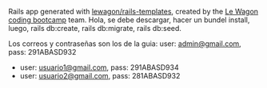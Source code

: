 Rails app generated with [lewagon/rails-templates](https://github.com/lewagon/rails-templates), created by the [Le Wagon coding bootcamp](https://www.lewagon.com) team.
Hola, se debe descargar, hacer un bundel install, luego, rails db:create, rails db:migrate, rails db:seed.

Los correos y contraseñas son los de la guia:
 user: admin@gmail.com, pass: 291ABASD932 
- user: usuario1@gmail.com, pass: 291ABASD934
- user: usuario2@gmail.com, pass: 281ABASD932
